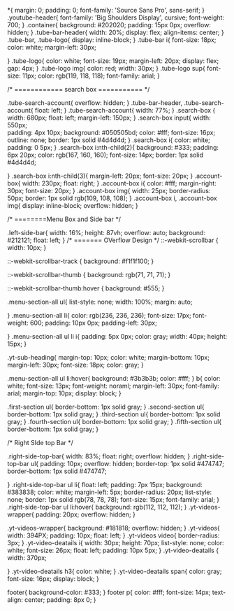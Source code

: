*{
    margin: 0;
    padding: 0;
    font-family: 'Source Sans Pro', sans-serif;
}
.youtube-header{
    font-family: 'Big Shoulders Display', cursive;
    font-weight: 700;
}
.container{
    background: #202020;
    padding: 15px 0px;
    overflow: hidden;
}
.tube-bar-header{
    width: 20%;
    display: flex;
    align-items: center;
}
.tube-bar, .tube-logo{
    display: inline-block;
}
.tube-bar i{
    font-size: 18px;
    color: white;
    margin-left: 30px;

}
.tube-logo{
    color: white;
    font-size: 19px;
    margin-left: 20px;
    display: flex;
    gap: 4px;
}
.tube-logo img{
    color: red;
    width: 30px;
}
.tube-logo sup{
    font-size: 11px;
    color: rgb(119, 118, 118);
    font-family: arial;
}

/* ============   search box =========== */

.tube-search-account{
    overflow: hidden;
}
.tube-bar-header, .tube-search-account{
    float: left;
}
.tube-search-account{
    width: 77%;
}
.search-box {
    width: 680px;
    float: left;
    margin-left: 150px;
}
.search-box input{
    width: 550px;    
    padding: 4px 10px;
    background: #050505bd;
    color: #fff;
    font-size: 16px;
    outline: none;
    border: 1px solid #4d4d4d;
}
.search-box i{
    color: white;
    padding: 0 5px;
}
.search-box i:nth-child(2){
    background: #333;
    padding: 6px 20px;
    color: rgb(167, 160, 160);
    font-size: 14px;
    border: 1px solid #4d4d4d;

}
.search-box i:nth-child(3){
    margin-left: 20px;
    font-size: 20px;
}
.account-box{
    width: 230px;
    float: right;
}
.account-box i{
    color: #fff;
    margin-right: 30px;
    font-size: 20px;
}
.account-box img{
    width: 25px;
    border-radius: 50px;
    border: 1px solid rgb(109, 108, 108);
}
.account-box i, .account-box img{
    display: inline-block;
    overflow: hidden;
}


/* ========Menu Box and Side bar */

.left-side-bar{
    width: 16%;
    height: 87vh;
    overflow: auto;
    background: #212121;
    float: left;
}
/* =======  OVerflow Design */
::-webkit-scrollbar {
    width: 10px;
  }
  
  ::-webkit-scrollbar-track {
    background: #f1f1f100;
  }
  
  ::-webkit-scrollbar-thumb {
    background: rgb(71, 71, 71);
  }
  
  ::-webkit-scrollbar-thumb:hover {
    background: #555;
  }

.menu-section-all ul{
    list-style: none;
    width: 100%;
    margin: auto;
    
}
.menu-section-all li{
    color: rgb(236, 236, 236);
    font-size: 17px;
    font-weight: 600;
    padding: 10px 0px;
    padding-left: 30px;

}
.menu-section-all ul li i{
    padding: 5px 0px;
    color: gray;
    width: 40px;
    height: 15px;
}

.yt-sub-heading{
    margin-top: 10px;
    color: white;
    margin-bottom: 10px;
    margin-left: 30px;
    font-size: 18px;
    color: gray;
}

.menu-section-all ul li:hover{
    background: #3b3b3b;
    color: #fff;
}
b{
    color: white;
    font-size: 13px;
    font-weight: noraml;
    margin-left: 30px;
    font-family: arial;
    margin-top: 10px;
    display: block;
}

.first-section ul{
    border-bottom: 1px solid gray;
}
.second-section ul{
    border-bottom: 1px solid gray;
}
.third-section ul{
    border-bottom: 1px solid gray;
}
.fourth-section ul{
    border-bottom: 1px solid gray;
}
.fifth-section ul{
    border-bottom: 1px solid gray;
}




/* Right SIde top Bar */



.right-side-top-bar{
    width: 83%;
    float: right;
    overflow: hidden;
}
.right-side-top-bar ul{
    padding: 10px;
    overflow: hidden;
    border-top: 1px solid #474747;
    border-bottom: 1px solid #474747;

}
.right-side-top-bar ul li{
    float: left;
    padding: 7px 15px;
    background: #383838;
    color: white;
    margin-left: 5px;
    border-radius: 20px;
    list-style: none;
    border: 1px solid rgb(78, 78, 78);
    font-size: 15px;
    font-family: arial;
}
.right-side-top-bar ul li:hover{
    background: rgb(112, 112, 112);
}
.yt-videos-wrapper{
    padding: 20px;
    overflow: hidden;
}

.yt-videos-wrapper{
    background: #181818;
    overflow: hidden;
}
.yt-videos{
    width: 394PX;
    padding: 10px;
    float: left;
}
.yt-videos video{
    border-radius: 3px;
}
.yt-video-deatails i{
    width: 30px;
    height: 70px;
    list-style: none;
    color: white;
    font-size: 26px;
    float: left;
    padding: 10px 5px;
}
.yt-video-deatails {
    width: 370px;

}
.yt-video-deatails h3{
    color: white;
}
.yt-video-deatails span{
    color: gray;
    font-size: 16px;
    display: block;
}

footer{
    background-color: #333;
}
footer p{
    color: #fff;
    font-size: 14px;
    text-align: center;
    padding: 8px 0;
}

